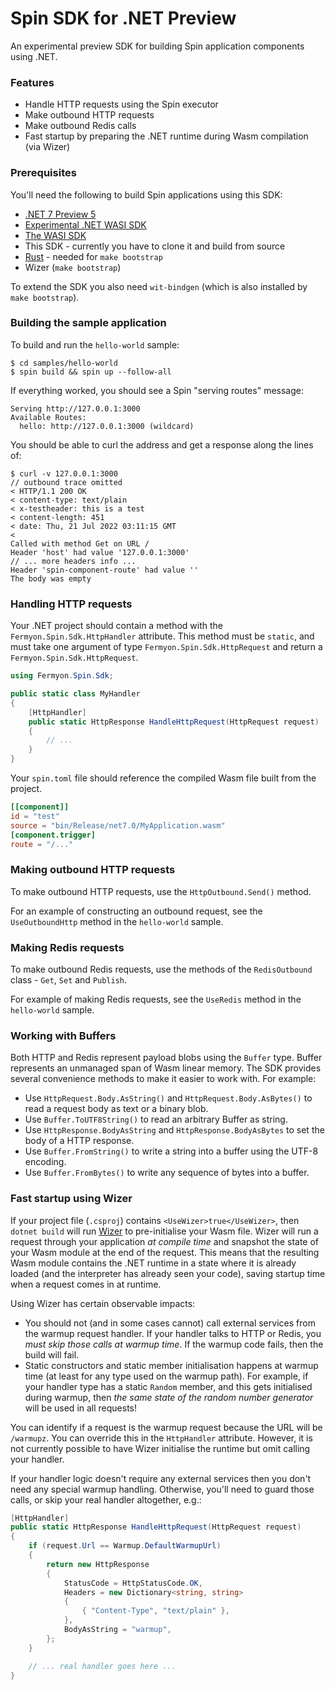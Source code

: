 # Spin SDK for .NET Preview

An experimental preview SDK for building Spin application components using .NET.

### Features

* Handle HTTP requests using the Spin executor
* Make outbound HTTP requests
* Make outbound Redis calls
* Fast startup by preparing the .NET runtime during Wasm compilation (via Wizer)

### Prerequisites

You'll need the following to build Spin applications using this SDK:

- [.NET 7 Preview 5](https://dotnet.microsoft.com/en-us/download/dotnet/7.0)
- [Experimental .NET WASI SDK](https://github.com/steveSandersonMS/dotnet-wasi-sdk/)
- [The WASI SDK](https://github.com/WebAssembly/wasi-sdk)
- This SDK - currently you have to clone it and build from source
- [Rust](https://www.rust-lang.org/tools/install) - needed for `make bootstrap`
- Wizer (`make bootstrap`)

To extend the SDK you also need `wit-bindgen` (which is also installed by `make bootstrap`).

### Building the sample application

To build and run the `hello-world` sample:

```
$ cd samples/hello-world
$ spin build && spin up --follow-all
```

If everything worked, you should see a Spin "serving routes" message:

```
Serving http://127.0.0.1:3000
Available Routes:
  hello: http://127.0.0.1:3000 (wildcard)
```

You should be able to curl the address and get a response along the lines of:

```
$ curl -v 127.0.0.1:3000
// outbound trace omitted
< HTTP/1.1 200 OK
< content-type: text/plain
< x-testheader: this is a test
< content-length: 451
< date: Thu, 21 Jul 2022 03:11:15 GMT
<
Called with method Get on URL /
Header 'host' had value '127.0.0.1:3000'
// ... more headers info ...
Header 'spin-component-route' had value ''
The body was empty
```

### Handling HTTP requests

Your .NET project should contain a method with the `Fermyon.Spin.Sdk.HttpHandler` attribute.
This method must be `static`, and must take one argument of type `Fermyon.Spin.Sdk.HttpRequest`
and return a `Fermyon.Spin.Sdk.HttpRequest`.

```csharp
using Fermyon.Spin.Sdk;

public static class MyHandler
{
    [HttpHandler]
    public static HttpResponse HandleHttpRequest(HttpRequest request)
    {
        // ...
    }
}
```

Your `spin.toml` file should reference the compiled Wasm file built from the project.

```toml
[[component]]
id = "test"
source = "bin/Release/net7.0/MyApplication.wasm"
[component.trigger]
route = "/..."
```

### Making outbound HTTP requests

To make outbound HTTP requests, use the `HttpOutbound.Send()` method.

For an example of constructing an outbound request, see the `UseOutboundHttp` method
in the `hello-world` sample.

### Making Redis requests

To make outbound Redis requests, use the methods of the `RedisOutbound` class -
`Get`, `Set` and `Publish`.

For example of making Redis requests, see the `UseRedis` method
in the `hello-world` sample.

### Working with Buffers

Both HTTP and Redis represent payload blobs using the `Buffer` type. Buffer represents
an unmanaged span of Wasm linear memory.  The SDK provides several convenience methods
to make it easier to work with.  For example:

* Use `HttpRequest.Body.AsString()` and `HttpRequest.Body.AsBytes()` to read a request
  body as text or a binary blob.
* Use `Buffer.ToUTF8String()` to read an arbitrary Buffer as string.
* Use `HttpResponse.BodyAsString` and `HttpResponse.BodyAsBytes` to set the body of
  a HTTP response.
* Use `Buffer.FromString()` to write a string into a buffer using the UTF-8 encoding.
* Use `Buffer.FromBytes()` to write any sequence of bytes into a buffer.

### Fast startup using Wizer

If your project file (`.csproj`) contains `<UseWizer>true</UseWizer>`, then `dotnet build`
will run [Wizer](https://github.com/bytecodealliance/wizer) to pre-initialise your
Wasm file.  Wizer will run a request through your application _at compile time_ and snapshot
the state of your Wasm module at the end of the request.  This means that the resulting
Wasm module contains the .NET runtime in a state where it is already loaded (and the
interpreter has already seen your code), saving startup time when a request comes in at runtime.

Using Wizer has certain observable impacts:

* You should not (and in some cases cannot) call external services from the warmup request
  handler.  If your handler talks to HTTP or Redis, you _must skip those calls at warmup time_.
  If the warmup code fails, then the build will fail.
* Static constructors and static member initialisation happens at warmup time (at least for
  any type used on the warmup path).  For example, if your handler type has a static
  `Random` member, and this gets initialised during warmup, then _the same state of the random
  number generator_ will be used in all requests!

You can identify if a request is the warmup request because the URL will be `/warmupz`.
You can override this in the `HttpHandler` attribute.  However, it is not currently possible
to have Wizer initialise the runtime but omit calling your handler.

If your handler logic doesn't require any external services then you don't need any special
warmup handling.  Otherwise, you'll need to guard those calls, or skip your real handler
altogether, e.g.:

```csharp
[HttpHandler]
public static HttpResponse HandleHttpRequest(HttpRequest request)
{
    if (request.Url == Warmup.DefaultWarmupUrl)
    {
        return new HttpResponse
        {
            StatusCode = HttpStatusCode.OK,
            Headers = new Dictionary<string, string>
            {
                { "Content-Type", "text/plain" },
            },
            BodyAsString = "warmup",
        };
    }

    // ... real handler goes here ...
}

```
